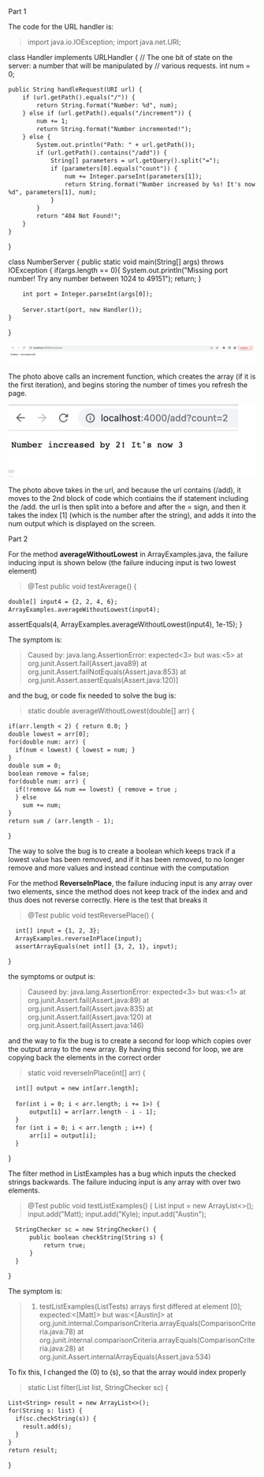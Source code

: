Part 1

The code for the URL handler is: 

> import java.io.IOException;
import java.net.URI;

class Handler implements URLHandler {
    // The one bit of state on the server: a number that will be manipulated by
    // various requests.
    int num = 0;

    public String handleRequest(URI url) {
        if (url.getPath().equals("/")) {
            return String.format("Number: %d", num);
        } else if (url.getPath().equals("/increment")) {
            num += 1;
            return String.format("Number incremented!");
        } else {
            System.out.println("Path: " + url.getPath());
            if (url.getPath().contains("/add")) {
                String[] parameters = url.getQuery().split("=");
                if (parameters[0].equals("count")) {
                    num += Integer.parseInt(parameters[1]);
                    return String.format("Number increased by %s! It's now %d", parameters[1], num);
                }
            }
            return "404 Not Found!";
        }
    }
}

class NumberServer {
    public static void main(String[] args) throws IOException {
        if(args.length == 0){
            System.out.println("Missing port number! Try any number between 1024 to 49151");
            return;
        }

        int port = Integer.parseInt(args[0]);

        Server.start(port, new Handler());
    }
}

![increment-photo](increment.png)

The photo above calls an increment function, which creates the array (if it is the first iteration), and begins storing the number of times you refresh the page.

![increment-count-photo](incrementcount.png)

The photo above takes in the url, and because the url contains (/add), it moves to the 2nd block of code which contiains the if statement including the /add. the url is then split into a before and after the = sign, and then it takes the index [1] (which is the number after the string), and adds it into the num output which is displayed on the screen.



Part 2

For the method **averageWithoutLowest** in ArrayExamples.java, the failure inducing input is shown below (the failure inducing input is two lowest element)

>  @Test
  public void testAverage() {

    double[] input4 = {2, 2, 4, 6};
    ArrayExamples.averageWithoutLowest(input4);
 assertEquals(4, ArrayExamples.averageWithoutLowest(input4), 1e-15);
  }

  The symptom is:

  > Caused by: java.lang.AssertionError: expected<3> but was:<5> 
  at org.junit.Assert.fail(Assert.java89)
  at org.junit.Assert.failNotEquals(Assert.java:853)
  at org.junit.Assert.assertEquals(Assert.java:120)]

  and the bug, or code fix needed to solve the bug is:

>   static double averageWithoutLowest(double[] arr) {
    
    if(arr.length < 2) { return 0.0; }
    double lowest = arr[0];
    for(double num: arr) {
      if(num < lowest) { lowest = num; }
    }
    double sum = 0;
    boolean remove = false;
    for(double num: arr) {
      if(!remove && num == lowest) { remove = true ;
      } else
        sum += num; 
    }
    return sum / (arr.length - 1);
  }
  
  The way to solve the bug is to create a boolean which keeps track if a lowest value has been removed, and if it has been removed, to no longer remove and more values and instead continue with the computation


  For the method **ReverseInPlace**, the failure inducing input is any array over two elements, since the method does not keep track of the index and and thus does not reverse correctly. Here is the test that breaks it
  > @Test 
  public void testReversePlace() {

      int[] input = {1, 2, 3};
      ArrayExamples.reverseInPlace(input);
      assertArrayEquals(net int[] {3, 2, 1}, input);
  }

  the symptoms or output is:

  >Causeed by: java.lang.AssertionError: expected<3> but was:<1>
  at org.junit.Assert.fail(Assert.java:89)
  at org.junit.Assert.fail(Assert.java:835)
  at org.junit.Assert.fail(Assert.java:120)
  at org.junit.Assert.fail(Assert.java:146)

  and the way to fix the bug is to create a second for loop which copies over the output array to the new array. By having this second for loop, we are copying back the elements in the correct order

  > static void reverseInPlace(int[] arr) {

      int[] output = new int[arr.length];

      for(int i = 0; i < arr.length; i += 1>) {
          output[i] = arr[arr.length - i - 1];
      }
      for (int i = 0; i < arr.length ; i++) {
          arr[i] = output[i];
      }
  }

  The filter method in ListExamples has a bug which inputs the checked strings backwards. The failure inducing input is any array with over two elements.
  > @Test
  public void testListExamples() {
      List<String> input = new ArrayList<>();
      input.add("Matt);
      input.add("Kyle);
      input.add("Austin");

      StringChecker sc = new StringChecker() {
          public boolean checkString(String s) {
              return true;
          }
      }
  }

  The symptom is:
  > 1) testListExamples(ListTests)
  arrays first differed at element [0]; expected:<[Matt]> but was:<[Austin]>
  at org.junit.internal.ComparisonCriteria.arrayEquals(ComparisonCriteria.java:78)
  at org.junit.internal.comparisonCriteria.arrayEquals(ComparisonCriteria.java:28)
  at org.junit.Assert.internalArrayEquals(Assert.java:534)

  To fix this, I changed the (0) to (s), so that the array would index properly

>   static List<String> filter(List<String> list, StringChecker sc) {

    List<String> result = new ArrayList<>();
    for(String s: list) {
      if(sc.checkString(s)) {
        result.add(s);
      }
    }
    return result;
  }